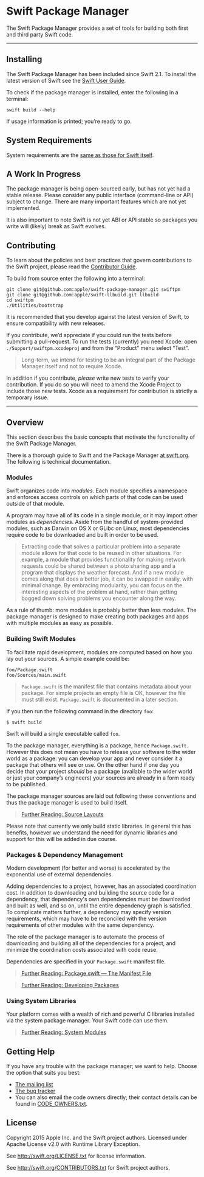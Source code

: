 # Swift Package Manager

The Swift Package Manager provides a set of tools
for building both first and third party Swift code.

* * *

## Installing

The Swift Package Manager has been included since Swift 2.1.
To install the latest version of Swift
see the 
[Swift User Guide](https://swift.org/download/).

To check if the package manager is installed,
enter the following in a terminal:

    swift build --help

If usage information is printed; you’re ready to go.

## System Requirements

System requirements are the [same as those for Swift itself](https://github.com/apple/swift#system-requirements).

## A Work In Progress

The package manager is being open-sourced early, but has not yet had a stable release. Please consider any public interface (command-line or API) subject to change. There are many important features which are not yet implemented.

It is also important to note Swift is not yet ABI or API stable so packages you write will (likely) break as Swift evolves.

## Contributing

To learn about the policies and best practices that govern
contributions to the Swift project,
please read the [Contributor Guide](https://swift.org/contributor-guide).

To build from source enter the following into a terminal:

    git clone git@github.com:apple/swift-package-manager.git swiftpm
    git clone git@github.com:apple/swift-llbuild.git llbuild
    cd swiftpm
    ./Utilities/bootstrap

It is recommended that you develop against the latest version of Swift,
to ensure compatibility with new releases.

If you contribute, we’d appreciate if you could run the tests before submitting a pull-request.
To run the tests (currently) you need Xcode: open `./Support/swiftpm.xcodeproj` and from the “Product” menu select “Test”.

> Long-term, we intend for testing to be an integral part of the Package Manager itself and not to require Xcode.

In addition if you contribute, *please* write new tests to verify your contribution.
If you do so you will need to amend the Xcode Project to include those new tests.
Xcode as a requirement for contribution is strictly a temporary issue.

* * *

## Overview

This section describes the basic concepts that motivate
the functionality of the Swift Package Manager.

There is a thorough guide to Swift and the Package Manager [at swift.org](https://swift.org/getting-started/). The following is technical documentation.

### Modules

Swift organizes code into _modules_.
Each module specifies a namespace
and enforces access controls on which parts of that code
can be used outside of that module.

A program may have all of its code in a single module,
or it may import other modules as _dependencies_.
Aside from the handful of system-provided modules,
such as Darwin on OS X
or GLibc on Linux,
most dependencies require code to be downloaded and built in order to be used.

> Extracting code that solves a particular problem into a separate module
> allows for that code to be reused in other situations.
> For example, a module that provides functionality for making network requests
> could be shared between a photo sharing app
> and a program that displays the weather forecast.
> And if a new module comes along that does a better job,
> it can be swapped in easily, with minimal change.
> By embracing modularity,
> you can focus on the interesting aspects of the problem at hand,
> rather than getting bogged down solving problems you encounter along the way.

As a rule of thumb: more modules is probably better than less modules. The package manager is designed to make creating both packages and apps with multiple modules as easy as possible.

### Building Swift Modules

To facilitate rapid development, modules are computed based on how you lay out your sources. A simple example could be:

    foo/Package.swift
    foo/Sources/main.swift

> `Package.swift` is the manifest file that contains metadata about your package. For simple projects an empty file is OK, however the file must still exist. `Package.swift` is documented in a later section.

If you then run the following command in the directory `foo`:

    $ swift build

Swift will build a single executable called `foo`.

To the package manager, everything is a package, hence `Package.swift`. However this does not mean you have to release your software to the wider world as a package: you can develop your app and never consider it a package that others will see or use. On the other hand if one day you decide that your project _should_ be a package (available to the wider world or just your company’s engineers) your sources are already in a form ready to be published.

The package manager sources are laid out following these conventions and thus the package manager is used to build itself.

> [Further Reading: Source Layouts](Documentation/SourceLayouts.md)

Please note that currently we only build static libraries. In general this has benefits, however we understand the need for dynamic libraries and support for this will be added in due course.

### Packages & Dependency Management

Modern development (for better and worse) is accelerated by
the exponential use of external dependencies.

Adding dependencies to a project, however, has an associated coordination cost.
In addition to downloading and building the source code for a dependency,
that dependency's own dependencies must be downloaded and built as well,
and so on, until the entire dependency graph is satisfied.
To complicate matters further,
a dependency may specify version requirements,
which may have to be reconciled with the version requirements
of other modules with the same dependency.

The role of the package manager is to automate the process
of downloading and building all of the dependencies for a project,
and minimize the coordination costs associated with code reuse.

Dependencies are specified in your `Package.swift` manifest file.

> [Further Reading: Package.swift — The Manifest File](Documentation/Package.swift.md)
 
> [Further Reading: Developing Packages](Documentation/DevelopingPackages.md)

### Using System Libraries

Your platform comes with a wealth of rich and powerful C libraries installed via the system package manager. Your Swift code can use them.

> [Further Reading: System Modules](Documentation/SystemModules.md)

## Getting Help

If you have any trouble with the package manager; we want to help. Choose the option that suits you best:

* [The mailing list](mailto:swift-package-manager@swift.org)
* [The bug tracker](http://jira.swift.org)
* You can also email the code owners directly; their contact details can be found in [CODE_OWNERS.txt](CODE_OWNERS.txt).

## License

Copyright 2015 Apple Inc. and the Swift project authors.
Licensed under Apache License v2.0 with Runtime Library Exception.

See http://swift.org/LICENSE.txt for license information.

See http://swift.org/CONTRIBUTORS.txt for Swift project authors.
